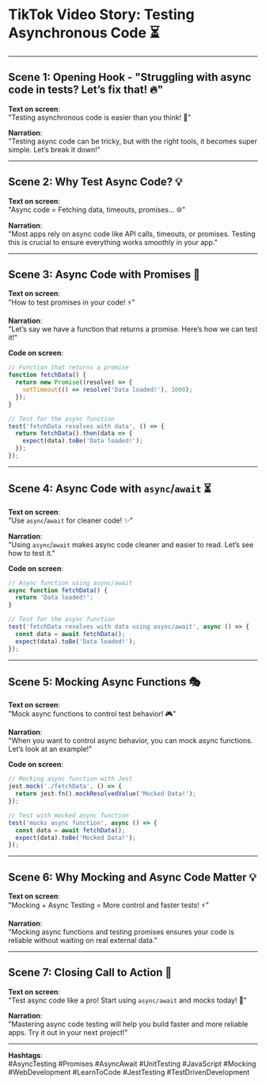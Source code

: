 # TikTok Video Story: Testing Asynchronous Code ⏳

---

## Scene 1: **Opening Hook** - "Struggling with async code in tests? Let’s fix that! 🔥"

**Text on screen**:  
"Testing asynchronous code is easier than you think! 🧪"

**Narration**:  
"Testing async code can be tricky, but with the right tools, it becomes super simple. Let’s break it down!"

---

## Scene 2: **Why Test Async Code?** 💡

**Text on screen**:  
"Async code = Fetching data, timeouts, promises... 🌐"

**Narration**:  
"Most apps rely on async code like API calls, timeouts, or promises. Testing this is crucial to ensure everything works smoothly in your app."

---

## Scene 3: **Async Code with Promises** 📝

**Text on screen**:  
"How to test promises in your code! ⚡"

**Narration**:  
"Let’s say we have a function that returns a promise. Here’s how we can test it!"

**Code on screen**:  
```javascript
// Function that returns a promise
function fetchData() {
  return new Promise((resolve) => {
    setTimeout(() => resolve('Data loaded!'), 1000);
  });
}

// Test for the async function
test('fetchData resolves with data', () => {
  return fetchData().then(data => {
    expect(data).toBe('Data loaded!');
  });
});
```

---

## Scene 4: **Async Code with `async`/`await`** ⏳

**Text on screen**:  
"Use `async`/`await` for cleaner code! ✨"

**Narration**:  
"Using `async`/`await` makes async code cleaner and easier to read. Let’s see how to test it."

**Code on screen**:  
```javascript
// Async function using async/await
async function fetchData() {
  return 'Data loaded!';
}

// Test for the async function
test('fetchData resolves with data using async/await', async () => {
  const data = await fetchData();
  expect(data).toBe('Data loaded!');
});
```

---

## Scene 5: **Mocking Async Functions** 🎭

**Text on screen**:  
"Mock async functions to control test behavior! 🎮"

**Narration**:  
"When you want to control async behavior, you can mock async functions. Let’s look at an example!"

**Code on screen**:  
```javascript
// Mocking async function with Jest
jest.mock('./fetchData', () => {
  return jest.fn().mockResolvedValue('Mocked Data!');
});

// Test with mocked async function
test('mocks async function', async () => {
  const data = await fetchData();
  expect(data).toBe('Mocked Data!');
});
```

---

## Scene 6: **Why Mocking and Async Code Matter** 💡

**Text on screen**:  
"Mocking + Async Testing = More control and faster tests! ⚡"

**Narration**:  
"Mocking async functions and testing promises ensures your code is reliable without waiting on real external data."

---

## Scene 7: **Closing Call to Action** 📣

**Text on screen**:  
"Test async code like a pro! Start using `async/await` and mocks today! 🚀"

**Narration**:  
"Mastering async code testing will help you build faster and more reliable apps. Try it out in your next project!"

---

**Hashtags**:  
#AsyncTesting #Promises #AsyncAwait #UnitTesting #JavaScript #Mocking #WebDevelopment #LearnToCode #JestTesting #TestDrivenDevelopment
